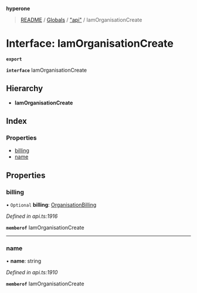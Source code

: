 **hyperone**

> [README](../README.md) / [Globals](../globals.md) / ["api"](../modules/_api_.md) / IamOrganisationCreate

# Interface: IamOrganisationCreate

**`export`** 

**`interface`** IamOrganisationCreate

## Hierarchy

* **IamOrganisationCreate**

## Index

### Properties

* [billing](_api_.iamorganisationcreate.md#billing)
* [name](_api_.iamorganisationcreate.md#name)

## Properties

### billing

• `Optional` **billing**: [OrganisationBilling](_api_.organisationbilling.md)

*Defined in api.ts:1916*

**`memberof`** IamOrganisationCreate

___

### name

•  **name**: string

*Defined in api.ts:1910*

**`memberof`** IamOrganisationCreate
